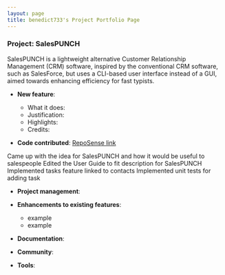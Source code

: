 ```yaml
---
layout: page
title: benedict733's Project Portfolio Page
---
```


### Project: SalesPUNCH

SalesPUNCH is a lightweight alternative Customer Relationship Management (CRM)
software, inspired by the conventional CRM software, such as SalesForce, but uses
a CLI-based user interface instead of a GUI, aimed towards enhancing efficiency
for fast typists.

* **New feature**:
    * What it does:
    * Justification:
    * Highlights:
    * Credits:

* **Code contributed**: [RepoSense link]()

Came up with the idea for SalesPUNCH and how it would be useful to salespeople
Edited the User Guide to fit description for SalesPUNCH
Implemented tasks feature linked to contacts
Implemented unit tests for adding task

* **Project management**:

* **Enhancements to existing features**:
    * example
    * example

* **Documentation**:

* **Community**:

* **Tools**:
